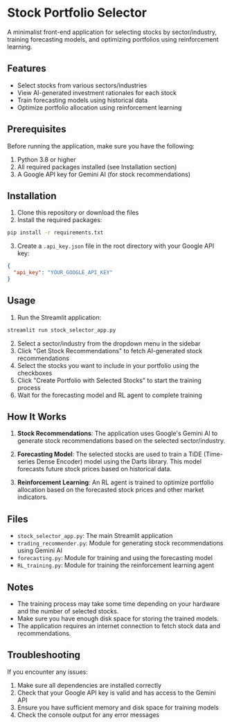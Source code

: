 # Stock Portfolio Selector

A minimalist front-end application for selecting stocks by sector/industry, training forecasting models, and optimizing portfolios using reinforcement learning.

## Features

- Select stocks from various sectors/industries
- View AI-generated investment rationales for each stock
- Train forecasting models using historical data
- Optimize portfolio allocation using reinforcement learning

## Prerequisites

Before running the application, make sure you have the following:

1. Python 3.8 or higher
2. All required packages installed (see Installation section)
3. A Google API key for Gemini AI (for stock recommendations)

## Installation

1. Clone this repository or download the files
2. Install the required packages:

```bash
pip install -r requirements.txt
```

3. Create a `.api_key.json` file in the root directory with your Google API key:

```json
{
  "api_key": "YOUR_GOOGLE_API_KEY"
}
```

## Usage

1. Run the Streamlit application:

```bash
streamlit run stock_selector_app.py
```

2. Select a sector/industry from the dropdown menu in the sidebar
3. Click "Get Stock Recommendations" to fetch AI-generated stock recommendations
4. Select the stocks you want to include in your portfolio using the checkboxes
5. Click "Create Portfolio with Selected Stocks" to start the training process
6. Wait for the forecasting model and RL agent to complete training

## How It Works

1. **Stock Recommendations**: The application uses Google's Gemini AI to generate stock recommendations based on the selected sector/industry.

2. **Forecasting Model**: The selected stocks are used to train a TiDE (Time-series Dense Encoder) model using the Darts library. This model forecasts future stock prices based on historical data.

3. **Reinforcement Learning**: An RL agent is trained to optimize portfolio allocation based on the forecasted stock prices and other market indicators.

## Files

- `stock_selector_app.py`: The main Streamlit application
- `trading_recommender.py`: Module for generating stock recommendations using Gemini AI
- `forecasting.py`: Module for training and using the forecasting model
- `RL_training.py`: Module for training the reinforcement learning agent

## Notes

- The training process may take some time depending on your hardware and the number of selected stocks.
- Make sure you have enough disk space for storing the trained models.
- The application requires an internet connection to fetch stock data and recommendations.

## Troubleshooting

If you encounter any issues:

1. Make sure all dependencies are installed correctly
2. Check that your Google API key is valid and has access to the Gemini API
3. Ensure you have sufficient memory and disk space for training models
4. Check the console output for any error messages
